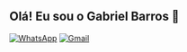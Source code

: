 ## Olá! Eu sou o Gabriel Barros 👋
[![WhatsApp](https://img.shields.io/badge/WhatsApp-25D366?style=for-the-badge&logo=whatsapp&logoColor=white)](https://wa.me/qr/NLTYWHJTWJS3I1)
[![Gmail](https://img.shields.io/badge/Gmail-D14836?style=for-the-badge&logo=gmail&logoColor=white)](mailto:barrosmirandagabriel@gmail.com)

